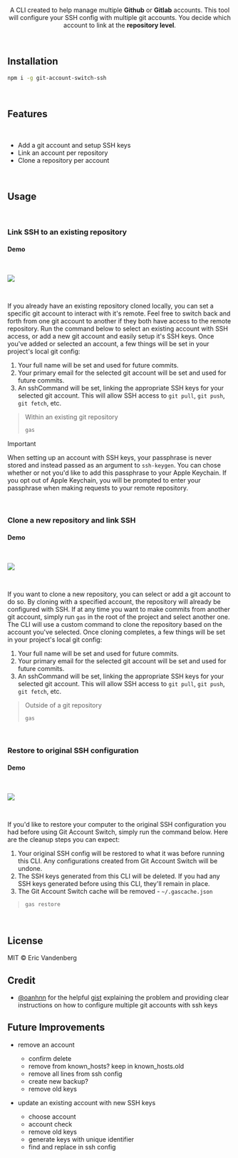 <br />

<p align="center">A CLI created to help manage multiple <strong>Github</strong> or <strong>Gitlab</strong> accounts. This tool will configure your SSH config with multiple git accounts. You decide which account to link at the <strong>repository level</strong>.</p>

<br />

## Installation

```sh
npm i -g git-account-switch-ssh
```

<br />

## Features

<br />

- Add a git account and setup SSH keys
- Link an account per repository
- Clone a repository per account

<br />

## Usage

<br />

### Link SSH to an existing repository

#### Demo

<br />

![](https://quintessence-assets.s3.us-west-1.amazonaws.com/add-werkiwerk-trim-720.gif)

<br />

If you already have an existing repository cloned locally, you can set a specific git account to interact with it's remote. Feel free to switch back and forth from one git account to another if they both have access to the remote repository. Run the command below to select an existing account with SSH access, or add a new git account and easily setup it's SSH keys. Once you've added or selected an account, a few things will be set in your project's local git config:

1. Your full name will be set and used for future commits.
2. Your primary email for the selected git account will be set and used for future commits.
3. An sshCommand will be set, linking the appropriate SSH keys for your selected git account. This will allow SSH access to `git pull`, `git push`, `git fetch`, etc.

> Within an existing git repository
>
> ```sh
> gas
> ```

> [!IMPORTANT]
> When setting up an account with SSH keys, your passphrase is never stored and instead passed as an argument to `ssh-keygen`.
> You can chose whether or not you'd like to add this passphrase to your Apple Keychain.
> If you opt out of Apple Keychain, you will be prompted to enter your passphrase when making requests to your remote repository.

<br />

### Clone a new repository and link SSH

#### Demo

<br />

![](https://quintessence-assets.s3.us-west-1.amazonaws.com/clone-san-junipero-trim-720.gif)

<br />

If you want to clone a new repository, you can select or add a git account to do so. By cloning with a specified account, the repository will already be configured with SSH. If at any time you want to make commits from another git account, simply run `gas` in the root of the project and select another one. The CLI will use a custom command to clone the repository based on the account you've selected. Once cloning completes, a few things will be set in your project's local git config:

1. Your full name will be set and used for future commits.
2. Your primary email for the selected git account will be set and used for future commits.
3. An sshCommand will be set, linking the appropriate SSH keys for your selected git account. This will allow SSH access to `git pull`, `git push`, `git fetch`, etc.

> Outside of a git repository
>
> ```sh
> gas
> ```

<br />

### Restore to original SSH configuration

#### Demo

<br />

![](https://quintessence-assets.s3.us-west-1.amazonaws.com/gas-restore-720-trim.gif)

<br />

If you'd like to restore your computer to the original SSH configuration you had before using Git Account Switch, simply run the command below. Here are the cleanup steps you can expect:

1. Your original SSH config will be restored to what it was before running this CLI. Any configurations created from Git Account Switch will be undone.
2. The SSH keys generated from this CLI will be deleted. If you had any SSH keys generated before using this CLI, they'll remain in place.
3. The Git Account Switch cache will be removed - `~/.gascache.json`

> ```sh
> gas restore
> ```

<br />

## License

MIT © Eric Vandenberg

## Credit

- [@oanhnn](https://twitter.com/oanhnn) for the helpful [gist](https://gist.github.com/oanhnn/80a89405ab9023894df7) explaining the problem and providing clear instructions on how to configure multiple git accounts with ssh keys

## Future Improvements

- remove an account

  - confirm delete
  - remove from known_hosts? keep in known_hosts.old
  - remove all lines from ssh config
  - create new backup?
  - remove old keys

- update an existing account with new SSH keys

  - choose account
  - account check
  - remove old keys
  - generate keys with unique identifier
  - find and replace in ssh config

<br />
